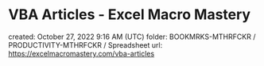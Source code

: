 # VBA Articles - Excel Macro Mastery

created: October 27, 2022 9:16 AM (UTC)
folder: BOOKMRKS-MTHRFCKR / PRODUCTIVITY-MTHRFCKR / Spreadsheet
url: https://excelmacromastery.com/vba-articles